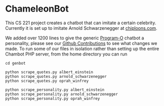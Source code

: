 ChameleonBot
=========

This CS 221 project creates a chatbot that can imitate a certain celebrity.
Currently it is set up to imitate Arnold Schwarzenegger at [chiploons.com](http://www.chiploons.com).


We added over 1200 lines to give the generic [Program-O](https://github.com/Program-O/Program-O) chatbot a personality, please see our [Github Contributions](https://github.com/markulrich/chambot/graphs/contributors) to see what changes we made. To run some of our files in isolation rather than setting up the entire Chambot PHP server, from the home directory you can run

```
cd genbot

python scrape_quotes.py albert_einstein
python scrape_quotes.py arnold_schwarzenegger
python scrape_quotes.py oprah_winfrey

python scrape_personality.py albert_einstein
python scrape_personality.py arnold_schwarzenegger
python scrape_personality.py oprah_winfrey

```
